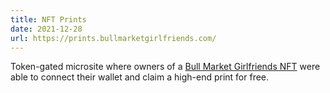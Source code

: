 ```yaml
---
title: NFT Prints
date: 2021-12-28
url: https://prints.bullmarketgirlfriends.com/
---
```


Token-gated microsite where owners of a [Bull Market Girlfriends NFT](https://opensea.io/collection/bull-market-girlfriends) were able to connect their wallet and claim a high-end print for free.
